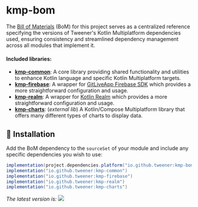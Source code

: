 # kmp-bom

The [Bill of Materials](https://maven.apache.org/guides/introduction/introduction-to-dependency-mechanism.html#bill-of-materials-bom-poms) (BoM) for this project serves as a centralized reference specifying the versions of Tweener's Kotlin Multiplatform dependencies used, ensuring consistency and streamlined dependency management across all modules that implement it.

#### Included libraries:
- **[kmp-common](https://github.com/Tweener/kmp-bom/tree/main/kmp-common)**: A core library providing shared functionality and utilities to enhance Kotlin language and specific Kotlin Multiplatform targets.
- **[kmp-firebase](https://github.com/Tweener/kmp-bom/tree/main/kmp-firebase)**: A wrapper for [GitLiveApp Firebase SDK](https://github.com/GitLiveApp/firebase-kotlin-sdk) which provides a more straightforward configuration and usage.
- **[kmp-realm](https://github.com/Tweener/kmp-bom/tree/main/kmp-realm)**: A wrapper for [Kotlin Realm](https://github.com/realm/realm-kotlin) which provides a more straightforward configuration and usage.
- **[kmp-charts](https://github.com/Tweener/kmp-charts)**: (_external lib_) A Kotlin/Compose Multiplatform library that offers many different types of charts to display data.

## 💾 Installation

Add the BoM dependency to the `sourceSet` of your module and include any specific dependencies you wish to use:

```groovy
implementation(project.dependencies.platform("io.github.tweener:kmp-bom:$kmp-bom_version")) // Mandatory
implementation("io.github.tweener:kmp-common")
implementation("io.github.tweener:kmp-firebase")
implementation("io.github.tweener:kmp-realm")
implementation("io.github.tweener:kmp-charts")
```

_The latest version is: [![](https://img.shields.io/maven-metadata/v?metadataUrl=https%3A%2F%2Fs01.oss.sonatype.org%2Fservice%2Flocal%2Frepo_groups%2Fpublic%2Fcontent%2Fio%2Fgithub%2Ftweener%2Fkmp-bom%2Fmaven-metadata.xml)](https://central.sonatype.com/artifact/io.github.tweener/kmp-bom)_
